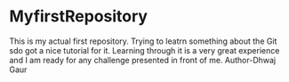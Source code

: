 # MyfirstRepository
This is my actual first repository. Trying to leatrn something about the Git sdo got a nice tutorial for it. Learning through it is a very great experience and I am ready for any challenge presented in front of me.
Author-Dhwaj Gaur
